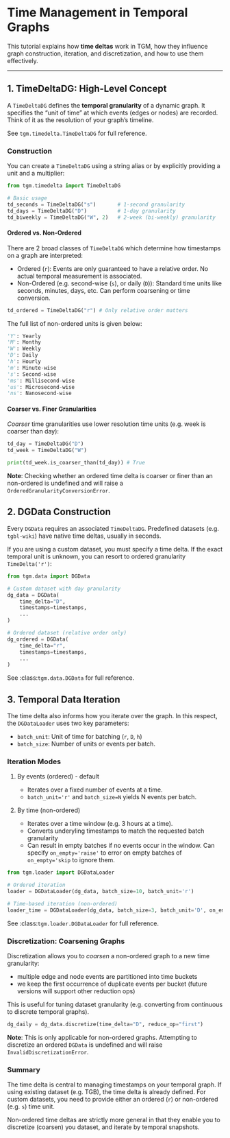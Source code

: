 # Time Management in Temporal Graphs

This tutorial explains how **time deltas** work in TGM, how they influence graph construction, iteration, and discretization, and how to use them effectively.

______________________________________________________________________

## 1. TimeDeltaDG: High-Level Concept

A `TimeDeltaDG` defines the **temporal granularity** of a dynamic graph. It specifies the “unit of time” at which events (edges or nodes) are recorded. Think of it as the resolution of your graph’s timeline.

See `tgm.timedelta.TimeDeltaDG` for full reference.

### Construction

You can create a `TimeDeltaDG` using a string alias or by explicitly providing a unit and a multiplier:

```python
from tgm.timedelta import TimeDeltaDG

# Basic usage
td_seconds = TimeDeltaDG("s")       # 1-second granularity
td_days = TimeDeltaDG("D")          # 1-day granularity
td_biweekly = TimeDeltaDG("W", 2)   # 2-week (bi-weekly) granularity
```

#### Ordered vs. Non-Ordered

There are 2 broad classes of `TimeDeltaDG` which determine how timestamps on a graph are interpreted:

- Ordered (`r`): Events are only guaranteed to have a relative order. No actual temporal measurement is associated.
- Non-Ordered (e.g. second-wise (`s`), or daily (`D`)): Standard time units like seconds, minutes, days, etc. Can perform coarsening or time conversion.

```python
td_ordered = TimeDeltaDG("r") # Only relative order matters
```

The full list of non-ordered units is given below:

```python
'Y': Yearly
'M': Monthy
'W': Weekly
'D': Daily
'h': Hourly
'm': Minute-wise
's': Second-wise
'ms': Millisecond-wise
'us': Microsecond-wise
'ns': Nanosecond-wise
```

#### Coarser vs. Finer Granularities

*Coarser* time granularities use lower resolution time units (e.g. week is coarser than day):

```python
td_day = TimeDeltaDG("D")
td_week = TimeDeltaDG("W")

print(td_week.is_coarser_than(td_day)) # True
```

**Note**: Checking whether an ordered time delta is coarser or finer than an non-ordered is undefined and will raise a `OrderedGranularityConversionError`.

## 2. DGData Construction

Every `DGData` requires an associated `TimeDeltaDG`. Predefined datasets (e.g. `tgbl-wiki`) have native time deltas, usually in seconds.

If you are using a custom dataset, you must specify a time delta. If the exact temporal unit is unknown, you can resort to ordered granularity `TimeDelta('r')`:

```python
from tgm.data import DGData

# Custom dataset with day granularity
dg_data = DGData(
    time_delta="D",
    timestamps=timestamps,
    ...
)

# Ordered dataset (relative order only)
dg_ordered = DGData(
    time_delta="r",
    timestamps=timestamps,
    ...
)
```

See :class:`tgm.data.DGData` for full reference.

## 3. Temporal Data Iteration

The time delta also informs how you iterate over the graph. In this respect, the `DGDataLoader` uses two key parameters:

- `batch_unit`: Unit of time for batching (`r`, `D`, `h`)
- `batch_size`: Number of units or events per batch.

### Iteration Modes

1. By events (ordered) - default

   - Iterates over a fixed number of events at a time.
   - `batch_unit='r'` and `batch_size=N` yields N events per batch.

1. By time (non-ordered)

   - Iterates over a time window (e.g. 3 hours at a time).
   - Converts underyling timestamps to match the requested batch granularity
   - Can result in empty batches if no events occur in the window. Can specify `on_empty='raise'` to error on empty batches of `on_empty='skip` to ignore them.

```python
from tgm.loader import DGDataLoader

# Ordered iteration
loader = DGDataLoader(dg_data, batch_size=10, batch_unit='r')

# Time-based iteration (non-ordered)
loader_time = DGDataLoader(dg_data, batch_size=3, batch_unit='D', on_empty='skip')
```

See :class:`tgm.loader.DGDataLoader` for full reference.

### Discretization: Coarsening Graphs

Discretization allows you to *coarsen* a non-ordered graph to a new time granularity:

- multiple edge and node events are partitioned into time buckets
- we keep the first occurrence of duplicate events per bucket (future versions will support other reduction ops)

This is useful for tuning dataset granularity (e.g. converting from continuous to discrete temporal graphs).

```python
dg_daily = dg_data.discretize(time_delta="D", reduce_op="first")
```

**Note**: This is only applicable for non-ordered graphs. Attempting to discretize an ordered `DGData` is undefined and will raise `InvalidDiscretizationError`.

### Summary

The time delta is central to managing timestamps on your temporal graph. If using existing dataset (e.g. TGB), the time delta is already defined. For custom datasets, you need to provide either an ordered (`r`) or non-ordered (e.g. `s`) time unit.

Non-ordered time deltas are strictly more general in that they enable you to discretize (coarsen) you dataset, and iterate by temporal snapshots.

